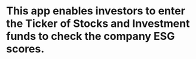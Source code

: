 # This app enables investors to enter the Ticker of Stocks and Investment funds to check the company ESG scores.